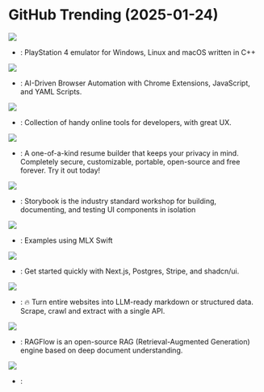 # GitHub Trending (2025-01-24)

![](https://img.shields.io/badge/C%2B%2B-New%201-green?style=flat-square&logo=appveyor)
- [](https://github.comundefined): PlayStation 4 emulator for Windows, Linux and macOS written in C++

![](https://img.shields.io/badge/HTML-New%20333-green?style=flat-square&logo=appveyor)
- [](https://github.comundefined): AI-Driven Browser Automation with Chrome Extensions, JavaScript, and YAML Scripts.

![](https://img.shields.io/badge/Vue-New%20164-green?style=flat-square&logo=appveyor)
- [](https://github.comundefined): Collection of handy online tools for developers, with great UX.

![](https://img.shields.io/badge/TypeScript-New%20246-green?style=flat-square&logo=appveyor)
- [](https://github.comundefined): A one-of-a-kind resume builder that keeps your privacy in mind. Completely secure, customizable, portable, open-source and free forever. Try it out today!

![](https://img.shields.io/badge/TypeScript-New%2011-green?style=flat-square&logo=appveyor)
- [](https://github.comundefined): Storybook is the industry standard workshop for building, documenting, and testing UI components in isolation

![](https://img.shields.io/badge/Swift-New%2079-green?style=flat-square&logo=appveyor)
- [](https://github.comundefined): Examples using MLX Swift

![](https://img.shields.io/badge/TypeScript-New%20477-green?style=flat-square&logo=appveyor)
- [](https://github.comundefined): Get started quickly with Next.js, Postgres, Stripe, and shadcn/ui.

![](https://img.shields.io/badge/TypeScript-New%20321-green?style=flat-square&logo=appveyor)
- [](https://github.comundefined): 🔥 Turn entire websites into LLM-ready markdown or structured data. Scrape, crawl and extract with a single API.

![](https://img.shields.io/badge/Python-New%20181-green?style=flat-square&logo=appveyor)
- [](https://github.comundefined): RAGFlow is an open-source RAG (Retrieval-Augmented Generation) engine based on deep document understanding.

![](https://img.shields.io/badge/Jupyter%20Notebook-New%2067-green?style=flat-square&logo=appveyor)
- [](https://github.comundefined): 

